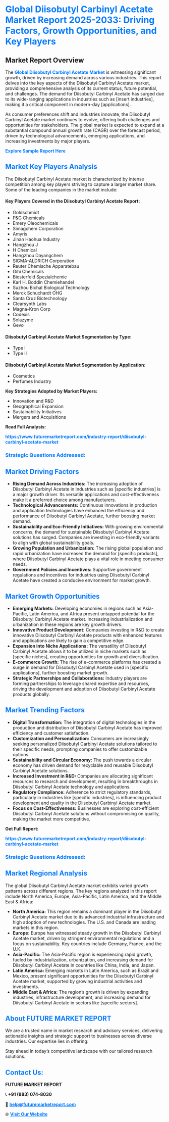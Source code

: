 <h1 style="color: #007BFF;">Global Diisobutyl Carbinyl Acetate Market Report 2025-2033: Driving Factors, Growth Opportunities, and Key Players</h1>

<section id="overview">
<h2>Market Report Overview</h2>
<p>The <a href="https://www.futuremarketreport.com/industry-report/diisobutyl-carbinyl-acetate-market" style="color: #007BFF; text-decoration: none;"><strong>Global Diisobutyl Carbinyl Acetate Market</strong></a> is witnessing significant growth, driven by increasing demand across various industries. This report delves into the key aspects of the Diisobutyl Carbinyl Acetate market, providing a comprehensive analysis of its current status, future potential, and challenges. The demand for Diisobutyl Carbinyl Acetate has surged due to its wide-ranging applications in industries such as [insert industries], making it a critical component in modern-day [applications].</p>
<p>As consumer preferences shift and industries innovate, the Diisobutyl Carbinyl Acetate market continues to evolve, offering both challenges and opportunities for stakeholders. The global market is expected to expand at a substantial compound annual growth rate (CAGR) over the forecast period, driven by technological advancements, emerging applications, and increasing investments by major players.</p>
</section>

<section id="overview">
<p><a href="https://www.futuremarketreport.com/request-sample/reportId=103783" style="color: #007BFF; text-decoration: none;"><strong>Explore Sample Report Here</strong></a></p>
</section>

<section id="key-players">
<h2 style="color: #007BFF;">Market Key Players Analysis</h2>
<p>The Diisobutyl Carbinyl Acetate market is characterized by intense competition among key players striving to capture a larger market share. Some of the leading companies in the market include:</p>
<h4>Key Players Covered in the Diisobutyl Carbinyl Acetate Report:</h4>
<ul><li>Goldschmidt</li><li>P&amp;G Chemicals</li><li>Emery Oleochemicals</li><li>Simagchem Corporation</li><li>Amyris</li><li>Jinan Haohua Industry</li><li>Hangzhou J</li><li>H Chemical</li><li>Hangzhou Dayangchem</li><li>SIGMA-ALDRICH Corporation</li><li>Reuter Chemische Apparatebau</li><li>Gihi Chemicals</li><li>Biesterfeld Spezialchemie</li><li>Karl H. Boddin Chemiehandel</li><li>Suzhou Bichal Biological Technology</li><li>Merck Schuchardt OHG</li><li>Santa Cruz Biotechnology</li><li>Clearsynth Labs</li><li>Magna-Kron Corp</li><li>Codexis</li><li>Solazyme</li><li>Gevo</li></ul>
<h4>Diisobutyl Carbinyl Acetate Market Segmentation by Type:</h4>
<ul><li>Type I</li><li>Type II</li></ul>

<h4>Diisobutyl Carbinyl Acetate Market Segmentation by Application:</h4>
<ul><li>Cosmetics</li><li>Perfumes Industry</li></ul>
<p><strong>Key Strategies Adopted by Market Players:</strong></p>
<ul>
<li>Innovation and R&D</li>
<li>Geographical Expansion</li>
<li>Sustainability Initiatives</li>
<li>Mergers and Acquisitions</li>
</ul>
</section>

<section>
<p><strong>Read Full Analysis: </strong></p><a href="https://www.futuremarketreport.com/industry-report/diisobutyl-carbinyl-acetate-market" style="color: #007BFF; text-decoration: none;"><strong>https://www.futuremarketreport.com/industry-report/diisobutyl-carbinyl-acetate-market</strong></a>
<h3 style="color: #007BFF;">Strategic Questions Addressed:</h3>
</section>

<section id="driving-factors">
<h2 style="color: #007BFF;">Market Driving Factors</h2>
<ul>
<li><strong>Rising Demand Across Industries:</strong> The increasing adoption of Diisobutyl Carbinyl Acetate in industries such as [specific industries] is a major growth driver. Its versatile applications and cost-effectiveness make it a preferred choice among manufacturers.</li>
<li><strong>Technological Advancements:</strong> Continuous innovations in production and application technologies have enhanced the efficiency and performance of Diisobutyl Carbinyl Acetate, further boosting market demand.</li>
<li><strong>Sustainability and Eco-Friendly Initiatives:</strong> With growing environmental concerns, the demand for sustainable Diisobutyl Carbinyl Acetate solutions has surged. Companies are investing in eco-friendly variants to align with global sustainability goals.</li>
<li><strong>Growing Population and Urbanization:</strong> The rising global population and rapid urbanization have increased the demand for [specific products], where Diisobutyl Carbinyl Acetate plays a vital role in meeting consumer needs.</li>
<li><strong>Government Policies and Incentives:</strong> Supportive government regulations and incentives for industries using Diisobutyl Carbinyl Acetate have created a conducive environment for market growth.</li>
</ul>
</section>

<section id="growth-opportunities">
<h2 style="color: #007BFF;">Market Growth Opportunities</h2>
<ul>
<li><strong>Emerging Markets:</strong> Developing economies in regions such as Asia-Pacific, Latin America, and Africa present untapped potential for the Diisobutyl Carbinyl Acetate market. Increasing industrialization and urbanization in these regions are key growth drivers.</li>
<li><strong>Innovative Product Development:</strong> Companies investing in R&D to create innovative Diisobutyl Carbinyl Acetate products with enhanced features and applications are likely to gain a competitive edge.</li>
<li><strong>Expansion into Niche Applications:</strong> The versatility of Diisobutyl Carbinyl Acetate allows it to be utilized in niche markets such as [specific niches], creating opportunities for growth and diversification.</li>
<li><strong>E-commerce Growth:</strong> The rise of e-commerce platforms has created a surge in demand for Diisobutyl Carbinyl Acetate used in [specific applications], further boosting market growth.</li>
<li><strong>Strategic Partnerships and Collaborations:</strong> Industry players are forming partnerships to leverage shared expertise and resources, driving the development and adoption of Diisobutyl Carbinyl Acetate products globally.</li>
</ul>
</section>

<section id="trending-factors">
<h2 style="color: #007BFF;">Market Trending Factors</h2>
<ul>
<li><strong>Digital Transformation:</strong> The integration of digital technologies in the production and distribution of Diisobutyl Carbinyl Acetate has improved efficiency and customer satisfaction.</li>
<li><strong>Customization and Personalization:</strong> Consumers are increasingly seeking personalized Diisobutyl Carbinyl Acetate solutions tailored to their specific needs, prompting companies to offer customizable options.</li>
<li><strong>Sustainability and Circular Economy:</strong> The push towards a circular economy has driven demand for recyclable and reusable Diisobutyl Carbinyl Acetate solutions.</li>
<li><strong>Increased Investment in R&D:</strong> Companies are allocating significant resources to research and development, resulting in breakthroughs in Diisobutyl Carbinyl Acetate technology and applications.</li>
<li><strong>Regulatory Compliance:</strong> Adherence to strict regulatory standards, particularly in industries like [specific industries], is influencing product development and quality in the Diisobutyl Carbinyl Acetate market.</li>
<li><strong>Focus on Cost-Effectiveness:</strong> Businesses are exploring cost-efficient Diisobutyl Carbinyl Acetate solutions without compromising on quality, making the market more competitive.</li>
</ul>
</section>

<section>
<p><strong>Get Full Report: </strong></p><a href="https://www.futuremarketreport.com/industry-report/diisobutyl-carbinyl-acetate-market" style="color: #007BFF; text-decoration: none;"><strong>https://www.futuremarketreport.com/industry-report/diisobutyl-carbinyl-acetate-market</strong></a>
<h3 style="color: #007BFF;">Strategic Questions Addressed:</h3>
</section>


<section id="regional-analysis">
<h2 style="color: #007BFF;">Market Regional Analysis</h2>
<p>The global Diisobutyl Carbinyl Acetate market exhibits varied growth patterns across different regions. The key regions analyzed in this report include North America, Europe, Asia-Pacific, Latin America, and the Middle East & Africa:</p>
<ul>
<li><strong>North America:</strong> This region remains a dominant player in the Diisobutyl Carbinyl Acetate market due to its advanced industrial infrastructure and high adoption of new technologies. The U.S. and Canada are leading markets in this region.</li>
<li><strong>Europe:</strong> Europe has witnessed steady growth in the Diisobutyl Carbinyl Acetate market, driven by stringent environmental regulations and a focus on sustainability. Key countries include Germany, France, and the U.K.</li>
<li><strong>Asia-Pacific:</strong> The Asia-Pacific region is experiencing rapid growth, fueled by industrialization, urbanization, and increasing demand for Diisobutyl Carbinyl Acetate in countries like China, India, and Japan.</li>
<li><strong>Latin America:</strong> Emerging markets in Latin America, such as Brazil and Mexico, present significant opportunities for the Diisobutyl Carbinyl Acetate market, supported by growing industrial activities and investments.</li>
<li><strong>Middle East & Africa:</strong> The region’s growth is driven by expanding industries, infrastructure development, and increasing demand for Diisobutyl Carbinyl Acetate in sectors like [specific sectors].</li>
</ul>
</section>

<footer>
<h2 style="color: #007BFF;">About FUTURE MARKET REPORT</h2>
<p>We are a trusted name in market research and advisory services, delivering actionable insights and strategic support to businesses across diverse industries. Our expertise lies in offering:</p>

<p>Stay ahead in today’s competitive landscape with our tailored research solutions.</p>

<h2 style="color: #007BFF;">Contact Us:</h2>
<p><strong>FUTURE MARKET REPORT</strong></p>
<p>📞 <strong>+91 (883) 074-8030</strong></p>
<p>📧 <strong><a href="mailto:help@futuremarketreport.com" style="color: #007BFF;">help@futuremarketreport.com</a></strong></p>
<p>🌐 <strong><a href="https://www.futuremarketreport.com/" style="color: #007BFF;">Visit Our Website</a></strong></p>
</footer>